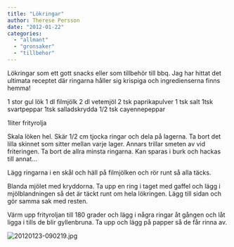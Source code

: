 ```yaml
---
title: "Lökringar"
author: Therese Persson
date: "2012-01-22"
categories: 
  - "allmant"
  - "gronsaker"
  - "tillbehor"
---
```


Lökringar som ett gott snacks eller som tillbehör till bbq. Jag har hittat det ultimata receptet där ringarna håller sig krispiga och ingredienserna finns hemma!

1 stor gul lök 1 dl filmjölk 2 dl vetemjöl 2 tsk paprikapulver 1 tsk salt 1tsk svartpeppar 1tsk salladskrydda 1/2 tsk cayennepeppar

1liter frityrolja

Skala löken hel. Skär 1/2 cm tjocka ringar och dela på lagerna. Ta bort det lilla skinnet som sitter mellan varje lager. Annars trillar smeten av vid friteringen. Ta bort de allra minsta ringarna. Kan sparas i burk och hackas till annat...

Lägg ringarna i en skål och häll på filmjölken och rör runt så alla täcks.

Blanda mjölet med kryddorna. Ta upp en ring i taget med gaffel och lägg i mjölblandningen så det är täckt runt om hela lökringen. Lägg till sidan och gör samma sak med resten.

Värm upp frityroljan till 180 grader och lägg i några ringar åt gången och låt ligga i tills de blir gyllenbruna. Ta upp och lägg på papper så de får rinna av.  
  
![20120123-090219.jpg](/static/img/20120123-090219.jpg)
